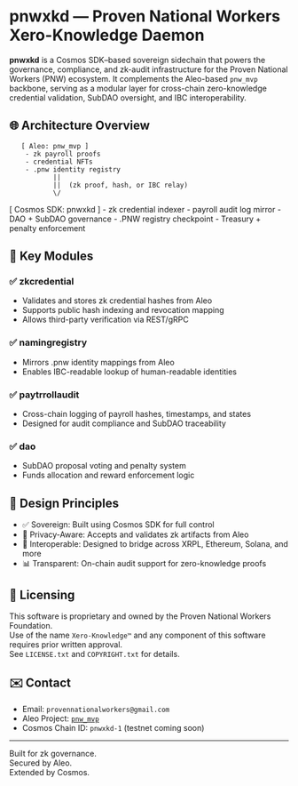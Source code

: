 # pnwxkd — Proven National Workers Xero-Knowledge Daemon

**pnwxkd** is a Cosmos SDK–based sovereign sidechain that powers the governance, compliance, and zk-audit infrastructure for the Proven National Workers (PNW) ecosystem. It complements the Aleo-based `pnw_mvp` backbone, serving as a modular layer for cross-chain zero-knowledge credential validation, SubDAO oversight, and IBC interoperability.

## 🌐 Architecture Overview

       [ Aleo: pnw_mvp ]
        - zk payroll proofs
        - credential NFTs
        - .pnw identity registry
               ||
               ||  (zk proof, hash, or IBC relay)
               \/
   [ Cosmos SDK: pnwxkd ]
    - zk credential indexer
    - payroll audit log mirror
    - DAO + SubDAO governance
    - .PNW registry checkpoint
    - Treasury + penalty enforcement


## 🔧 Key Modules

### ✅ zkcredential
- Validates and stores zk credential hashes from Aleo
- Supports public hash indexing and revocation mapping
- Allows third-party verification via REST/gRPC

### ✅ namingregistry
- Mirrors .pnw identity mappings from Aleo
- Enables IBC-readable lookup of human-readable identities

### ✅ paytrrollaudit
- Cross-chain logging of payroll hashes, timestamps, and states
- Designed for audit compliance and SubDAO traceability

### ✅ dao
- SubDAO proposal voting and penalty system
- Funds allocation and reward enforcement logic

## 🧠 Design Principles

- ✅ Sovereign: Built using Cosmos SDK for full control  
- 🔐 Privacy-Aware: Accepts and validates zk artifacts from Aleo  
- 🔗 Interoperable: Designed to bridge across XRPL, Ethereum, Solana, and more  
- 📊 Transparent: On-chain audit support for zero-knowledge proofs  

## 📄 Licensing

This software is proprietary and owned by the Proven National Workers Foundation.  
Use of the name `Xero-Knowledge™` and any component of this software requires prior written approval.  
See `LICENSE.txt` and `COPYRIGHT.txt` for details.

## ✉️ Contact

- Email: `provennationalworkers@gmail.com`  
- Aleo Project: [`pnw_mvp`](https://github.com/PNWBNW/pnw_mvp)  
- Cosmos Chain ID: `pnwxkd-1` (testnet coming soon)

---

Built for zk governance.  
Secured by Aleo.  
Extended by Cosmos.
